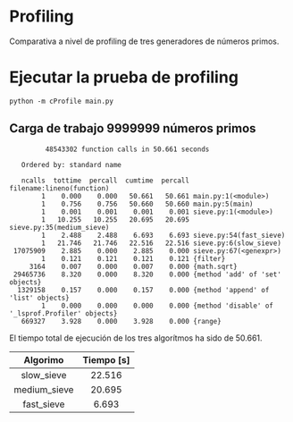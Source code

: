 # Profiling
 Comparativa a nivel de profiling de tres generadores de números primos.
 
# Ejecutar la prueba de profiling
```
python -m cProfile main.py
```

## Carga de trabajo 9999999 números primos
```
         48543302 function calls in 50.661 seconds

   Ordered by: standard name

   ncalls  tottime  percall  cumtime  percall filename:lineno(function)
        1    0.000    0.000   50.661   50.661 main.py:1(<module>)
        1    0.756    0.756   50.660   50.660 main.py:5(main)
        1    0.001    0.001    0.001    0.001 sieve.py:1(<module>)
        1   10.255   10.255   20.695   20.695 sieve.py:35(medium_sieve)
        1    2.488    2.488    6.693    6.693 sieve.py:54(fast_sieve)
        1   21.746   21.746   22.516   22.516 sieve.py:6(slow_sieve)
 17075909    2.885    0.000    2.885    0.000 sieve.py:67(<genexpr>)
        1    0.121    0.121    0.121    0.121 {filter}
     3164    0.007    0.000    0.007    0.000 {math.sqrt}
 29465736    8.320    0.000    8.320    0.000 {method 'add' of 'set' objects}
  1329158    0.157    0.000    0.157    0.000 {method 'append' of 'list' objects}
        1    0.000    0.000    0.000    0.000 {method 'disable' of '_lsprof.Profiler' objects}
   669327    3.928    0.000    3.928    0.000 {range}
```
El tiempo total de ejecución de los tres algorítmos ha sido de 50.661.

| Algorimo      | Tiempo [s]    |
|:-------------:|:-------------:|
| slow_sieve    | 22.516        |
| medium_sieve  | 20.695        |
| fast_sieve    | 6.693         |